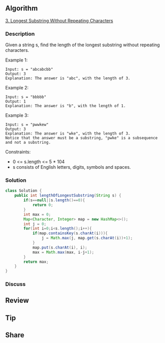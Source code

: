 ## Algorithm

[3. Longest Substring Without Repeating Characters](https://leetcode.com/problems/longest-substring-without-repeating-characters/)

### Description

Given a string s, find the length of the longest substring without repeating characters.


Example 1:

```
Input: s = "abcabcbb"
Output: 3
Explanation: The answer is "abc", with the length of 3.
```

Example 2:

```
Input: s = "bbbbb"
Output: 1
Explanation: The answer is "b", with the length of 1.
```

Example 3:

```
Input: s = "pwwkew"
Output: 3
Explanation: The answer is "wke", with the length of 3.
Notice that the answer must be a substring, "pwke" is a subsequence and not a substring.
```

Constraints:

- 0 <= s.length <= 5 * 104
- s consists of English letters, digits, symbols and spaces.

### Solution

```java
class Solution {
    public int lengthOfLongestSubstring(String s) {
        if(s==null||s.length()==0){
            return 0;
        }
        int max = 0;
        Map<Character, Integer> map = new HashMap<>();
        int j = 0;
        for(int i=0;i<s.length();i++){
            if(map.containsKey(s.charAt(i))){
                j = Math.max(j, map.get(s.charAt(i))+1);
            }
            map.put(s.charAt(i), i);
            max = Math.max(max, i-j+1);
        }
        return max;
    }
}
```

### Discuss

## Review


## Tip


## Share
